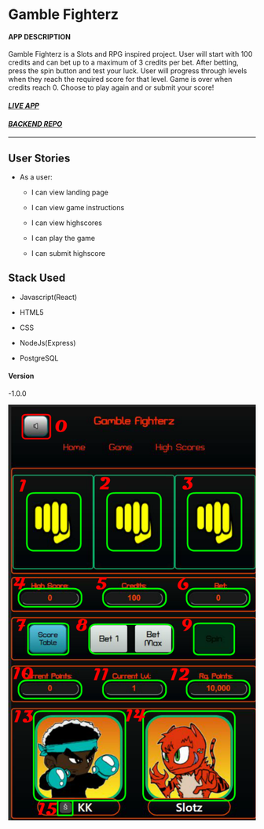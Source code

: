 # Gamble Fighterz

#### APP DESCRIPTION

Gamble Fighterz is a Slots and RPG inspired project. User will start with 100 credits and can
bet up to a maximum of 3 credits per bet. After betting, press the spin button and test your luck.
User will progress through levels when they reach the required score for that level. Game is over
when credits reach 0. Choose to play again and or submit your score!

#### *[LIVE APP](https://theescaperoom.vercel.app/)*

#### *[BACKEND REPO](https://github.com/JakelTheDeveloper/gamble-fighterz-server)*

----------------------------------------------------------------------

## User Stories

* As a user:

    - I can view landing page

    - I can view game instructions

    - I can view highscores

    - I can play the game

    - I can submit highscore

## Stack Used

* Javascript(React)

* HTML5

* CSS

* NodeJs(Express)

* PostgreSQL

#### Version

-1.0.0

![Instructions](/src/images/InstructionGuide.png)
